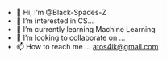 - 👋 Hi, I’m @Black-Spades-Z
- 👀 I’m interested in CS...
- 🌱 I’m currently learning Machine Learning
- 💞️ I’m looking to collaborate on ...
- 📫 How to reach me ... atos4ik@gmail.com

<!---
Black-Spades-Z/Black-Spades-Z is a ✨ special ✨ repository because its `README.md` (this file) appears on your GitHub profile.
You can click the Preview link to take a look at your changes.
--->
